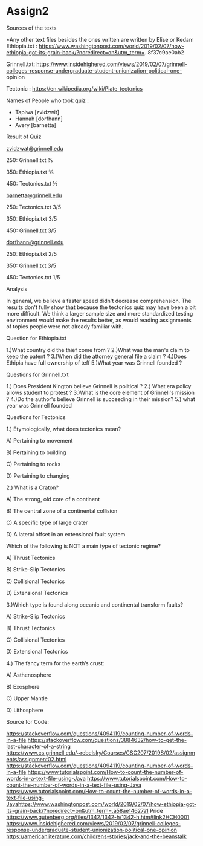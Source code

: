 # Assign2


Sources of the texts 

*Any other text files besides the ones written are written by Elise or Kedam 
Ethiopia.txt : https://www.washingtonpost.com/world/2019/02/07/how-ethiopia-got-its-grain-back/?noredirect=on&utm_term=.
8f37c9ae0ab2

Grinnell.txt: https://www.insidehighered.com/views/2019/02/07/grinnell-colleges-response-undergraduate-student-unionization-political-one-
opinion

Tectonic : https://en.wikipedia.org/wiki/Plate_tectonics

Names of People who took quiz :
- Tapiwa [zvidzwit]
- Hannah [dorfhann]
- Avery  [barnetta]



Result of Quiz 

zvidzwat@grinnell.edu

250: Grinnell.txt ⅗

350: Ethiopia.txt ⅗

450: Tectonics.txt ⅕

barnetta@grinnell.edu

250: Tectonics.txt 3/5

350: Ethiopia.txt 3/5

450: Grinnell.txt 3/5

dorfhann@grinnell.edu

250: Ethiopia.txt 2/5

350: Grinnell.txt 3/5

450: Tectonics.txt 1/5


Analysis 

In general, we believe a faster speed didn't decrease comprehension. The results don't fully show that because the tectonics quiz may 
have been a bit more difficult. We think a larger sample size and more standardized testing environment would make the results better, 
as would reading assignments of topics people were not already familiar with. 



   Question for Ethiopia.txt
   
   1.)What country did the thief come from ?
   2.)What was the man's claim to keep the patent ?
   3.)When did the attorney general file a claim ?
   4.)Does Ethipia have full ownership of teff
   5.)What year was Grinnell founded ?
   
   
   Questions for Grinnell.txt
  
   1.) Does President Kington believe Grinnell is political ?
   2.) What era policy allows student to protest ?
   3.)What is the core element of Grinnell's mission ?
   4.)Do the author's believe Grinnell is succeeding in their mission?
   5.) what year was Grinnell founded 
   
   
   Questions for Tectonics 
  
  
  1.)  Etymologically, what does tectonics mean?

A) Pertaining to movement

B) Pertaining to building

C) Pertaining to rocks

D) Pertaining to changing

2.) What is a Craton?

A) The strong, old core of a continent

B) The central zone of a continental collision

C) A specific type of large crater

D) A lateral offset in an extensional fault system

Which of the following is NOT a main type of tectonic regime?

A) Thrust Tectonics

B) Strike-Slip Tectonics

C) Collisional Tectonics

D) Extensional Tectonics

3.)Which type is found along oceanic and continental transform faults?

A) Strike-Slip Tectonics

B) Thrust Tectonics

C) Collisional Tectonics

D) Extensional Tectonics

4.) The fancy term for the earth’s crust:

A) Asthenosphere

B) Exosphere

C) Upper Mantle

D) Lithosphere
   
   
 
   
   
   
   
   
   Source for Code:
  
https://stackoverflow.com/questions/4094119/counting-number-of-words-in-a-file
https://stackoverflow.com/questions/3884632/how-to-get-the-last-character-of-a-string
https://www.cs.grinnell.edu/~rebelsky/Courses/CSC207/2019S/02/assignments/assignment02.html
https://stackoverflow.com/questions/4094119/counting-number-of-words-in-a-file
https://www.tutorialspoint.com/How-to-count-the-number-of-words-in-a-text-file-using-Java
https://www.tutorialspoint.com/How-to-count-the-number-of-words-in-a-text-file-using-Java
https://www.tutorialspoint.com/How-to-count-the-number-of-words-in-a-text-file-using-Javahttps://www.washingtonpost.com/world/2019/02/07/how-ethiopia-got-its-grain-back/?noredirect=on&utm_term=.a58ae14627a1
Pride https://www.gutenberg.org/files/1342/1342-h/1342-h.htm#link2HCH0001
https://www.insidehighered.com/views/2019/02/07/grinnell-colleges-response-undergraduate-student-unionization-political-one-opinion
https://americanliterature.com/childrens-stories/jack-and-the-beanstalk


   
   
   
   
   
   
   
   
